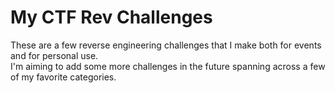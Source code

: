 # My CTF Rev Challenges
These are a few reverse engineering challenges that I make both for events and for personal use. <br />
I'm aiming to add some more challenges in the future spanning across a few of my favorite categories.
